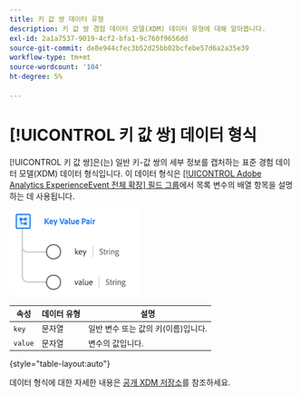 ```yaml
---
title: 키 값 쌍 데이터 유형
description: 키 값 쌍 경험 데이터 모델(XDM) 데이터 유형에 대해 알아봅니다.
exl-id: 2a1a7537-9019-4cf2-bfa1-9c760f9656dd
source-git-commit: de8e944cfec3b52d25bb02bcfebe57d6a2a35e39
workflow-type: tm+mt
source-wordcount: '104'
ht-degree: 5%

---
```


# [!UICONTROL 키 값 쌍] 데이터 형식

[!UICONTROL 키 값 쌍]은(는) 일반 키-값 쌍의 세부 정보를 캡처하는 표준 경험 데이터 모델(XDM) 데이터 형식입니다. 이 데이터 형식은 [[!UICONTROL Adobe Analytics ExperienceEvent 전체 확장] 필드 그룹](../field-groups/event/analytics-full-extension.md)에서 목록 변수의 배열 항목을 설명하는 데 사용됩니다.

![키 값 쌍 구조](../images/data-types/key-value-pair.png)

| 속성 | 데이터 유형 | 설명 |
| --- | --- | --- |
| `key` | 문자열 | 일반 변수 또는 값의 키(이름)입니다. |
| `value` | 문자열 | 변수의 값입니다. |

{style="table-layout:auto"}

데이터 형식에 대한 자세한 내용은 [공개 XDM 저장소](https://github.com/adobe/xdm/blob/master/extensions/adobe/experience/analytics/keyvalue.schema.json)를 참조하세요.
